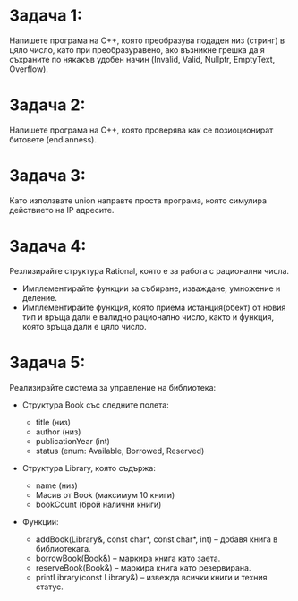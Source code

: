 # Задача 1:  
Напишете програма на C++, която преобразува подаден низ (стринг) в цяло число, като при преобразуравено, ако възникне грешка да я съхраните по някакъв удобен начин (Invalid, Valid, Nullptr, EmptyText, Overflow).

# Задача 2: 
Напишете програма на C++, която проверява как се позиоционират битовете (endianness).

# Задача 3: 
 Като използвате union направте проста програма, която симулира действието на IP адресите. 

# Задача 4:  
Резлизирайте структура Rational, която е за работа с рационални числа.

* Имплементирайте функции за събиране, изваждане, умножение и деление.
* Имплементирайте функция, която приема истанция(обект) от новия тип и връща дали е валидно рационално число, както и функция, която връща дали е цяло число.

# Задача 5: 
Реализирайте система за управление на библиотека:

* Структура Book със следните полета:
  - title (низ)
  - author (низ)
  - publicationYear (int)
  - status (enum: Available, Borrowed, Reserved)

* Структура Library, която съдържа:
  - name (низ)
  - Масив от Book (максимум 10 книги)
  - bookCount (брой налични книги)

* Функции:
  - addBook(Library&, const char*, const char*, int) – добавя книга в библиотеката.
  - borrowBook(Book&) – маркира книга като заета.
  - reserveBook(Book&) – маркира книга като резервирана.
  - printLibrary(const Library&) – извежда всички книги и техния статус.
